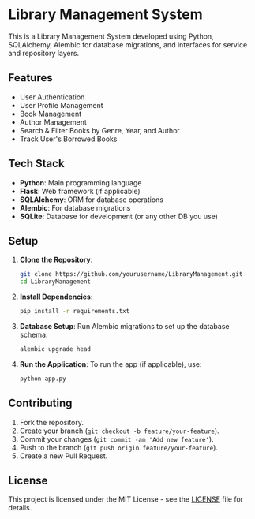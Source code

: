 # Library Management System

This is a Library Management System developed using Python, SQLAlchemy, Alembic for database migrations, and interfaces for service and repository layers.

## Features

- User Authentication
- User Profile Management
- Book Management
- Author Management
- Search & Filter Books by Genre, Year, and Author
- Track User's Borrowed Books

## Tech Stack

- **Python**: Main programming language
- **Flask**: Web framework (if applicable)
- **SQLAlchemy**: ORM for database operations
- **Alembic**: For database migrations
- **SQLite**: Database for development (or any other DB you use)

## Setup

1. **Clone the Repository**:
   ```bash
   git clone https://github.com/yourusername/LibraryManagement.git
   cd LibraryManagement
   ```

2. **Install Dependencies**:
   ```bash
   pip install -r requirements.txt
   ```

3. **Database Setup**:
   Run Alembic migrations to set up the database schema:
   ```bash
   alembic upgrade head
   ```

4. **Run the Application**:
   To run the app (if applicable), use:
   ```bash
   python app.py
   ```

## Contributing

1. Fork the repository.
2. Create your branch (`git checkout -b feature/your-feature`).
3. Commit your changes (`git commit -am 'Add new feature'`).
4. Push to the branch (`git push origin feature/your-feature`).
5. Create a new Pull Request.

## License

This project is licensed under the MIT License - see the [LICENSE](LICENSE) file for details.
